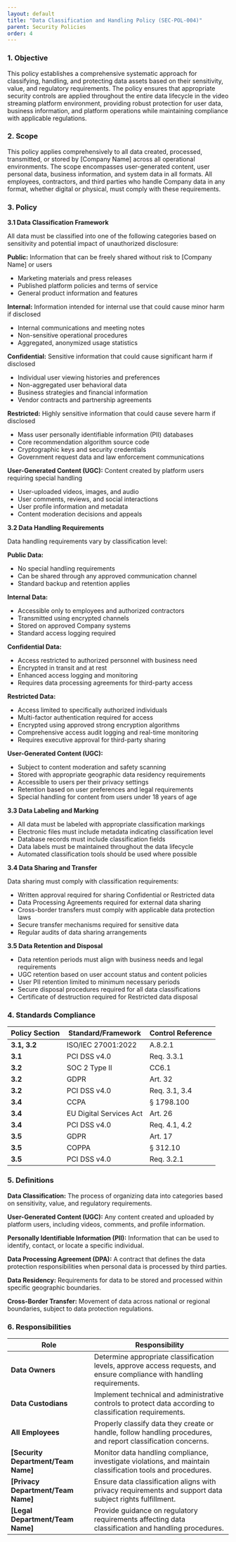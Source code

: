 ```yaml
---
layout: default
title: "Data Classification and Handling Policy (SEC-POL-004)"
parent: Security Policies
order: 4
---
```


### 1. Objective

This policy establishes a comprehensive systematic approach for classifying, handling, and protecting data assets based on their sensitivity, value, and regulatory requirements. The policy ensures that appropriate security controls are applied throughout the entire data lifecycle in the video streaming platform environment, providing robust protection for user data, business information, and platform operations while maintaining compliance with applicable regulations.

### 2. Scope

This policy applies comprehensively to all data created, processed, transmitted, or stored by [Company Name] across all operational environments. The scope encompasses user-generated content, user personal data, business information, and system data in all formats. All employees, contractors, and third parties who handle Company data in any format, whether digital or physical, must comply with these requirements.

### 3. Policy

**3.1 Data Classification Framework**

All data must be classified into one of the following categories based on sensitivity and potential impact of unauthorized disclosure:

**Public:** Information that can be freely shared without risk to [Company Name] or users
- Marketing materials and press releases
- Published platform policies and terms of service
- General product information and features

**Internal:** Information intended for internal use that could cause minor harm if disclosed
- Internal communications and meeting notes
- Non-sensitive operational procedures
- Aggregated, anonymized usage statistics

**Confidential:** Sensitive information that could cause significant harm if disclosed
- Individual user viewing histories and preferences
- Non-aggregated user behavioral data
- Business strategies and financial information
- Vendor contracts and partnership agreements

**Restricted:** Highly sensitive information that could cause severe harm if disclosed
- Mass user personally identifiable information (PII) databases
- Core recommendation algorithm source code
- Cryptographic keys and security credentials
- Government request data and law enforcement communications

**User-Generated Content (UGC):** Content created by platform users requiring special handling
- User-uploaded videos, images, and audio
- User comments, reviews, and social interactions
- User profile information and metadata
- Content moderation decisions and appeals

**3.2 Data Handling Requirements**

Data handling requirements vary by classification level:

**Public Data:**
- No special handling requirements
- Can be shared through any approved communication channel
- Standard backup and retention applies

**Internal Data:**
- Accessible only to employees and authorized contractors
- Transmitted using encrypted channels
- Stored on approved Company systems
- Standard access logging required

**Confidential Data:**
- Access restricted to authorized personnel with business need
- Encrypted in transit and at rest
- Enhanced access logging and monitoring
- Requires data processing agreements for third-party access

**Restricted Data:**
- Access limited to specifically authorized individuals
- Multi-factor authentication required for access
- Encrypted using approved strong encryption algorithms
- Comprehensive access audit logging and real-time monitoring
- Requires executive approval for third-party sharing

**User-Generated Content (UGC):**
- Subject to content moderation and safety scanning
- Stored with appropriate geographic data residency requirements
- Accessible to users per their privacy settings
- Retention based on user preferences and legal requirements
- Special handling for content from users under 18 years of age

**3.3 Data Labeling and Marking**

- All data must be labeled with appropriate classification markings
- Electronic files must include metadata indicating classification level
- Database records must include classification fields
- Data labels must be maintained throughout the data lifecycle
- Automated classification tools should be used where possible

**3.4 Data Sharing and Transfer**

Data sharing must comply with classification requirements:
- Written approval required for sharing Confidential or Restricted data
- Data Processing Agreements required for external data sharing
- Cross-border transfers must comply with applicable data protection laws
- Secure transfer mechanisms required for sensitive data
- Regular audits of data sharing arrangements

**3.5 Data Retention and Disposal**

- Data retention periods must align with business needs and legal requirements
- UGC retention based on user account status and content policies
- User PII retention limited to minimum necessary periods
- Secure disposal procedures required for all data classifications
- Certificate of destruction required for Restricted data disposal

### 4. Standards Compliance

| **Policy Section** | **Standard/Framework** | **Control Reference** |
| --- | --- | --- |
| **3.1, 3.2** | ISO/IEC 27001:2022 | A.8.2.1 |
| **3.1** | PCI DSS v4.0 | Req. 3.3.1 |
| **3.2** | SOC 2 Type II | CC6.1 |
| **3.2** | GDPR | Art. 32 |
| **3.2** | PCI DSS v4.0 | Req. 3.1, 3.4 |
| **3.4** | CCPA | § 1798.100 |
| **3.4** | EU Digital Services Act | Art. 26 |
| **3.4** | PCI DSS v4.0 | Req. 4.1, 4.2 |
| **3.5** | GDPR | Art. 17 |
| **3.5** | COPPA | § 312.10 |
| **3.5** | PCI DSS v4.0 | Req. 3.2.1 |

### 5. Definitions

**Data Classification:** The process of organizing data into categories based on sensitivity, value, and regulatory requirements.

**User-Generated Content (UGC):** Any content created and uploaded by platform users, including videos, comments, and profile information.

**Personally Identifiable Information (PII):** Information that can be used to identify, contact, or locate a specific individual.

**Data Processing Agreement (DPA):** A contract that defines the data protection responsibilities when personal data is processed by third parties.

**Data Residency:** Requirements for data to be stored and processed within specific geographic boundaries.

**Cross-Border Transfer:** Movement of data across national or regional boundaries, subject to data protection regulations.

### 6. Responsibilities

| Role | Responsibility |
| --- | --- |
| **Data Owners** | Determine appropriate classification levels, approve access requests, and ensure compliance with handling requirements. |
| **Data Custodians** | Implement technical and administrative controls to protect data according to classification requirements. |
| **All Employees** | Properly classify data they create or handle, follow handling procedures, and report classification concerns. |
| **[Security Department/Team Name]** | Monitor data handling compliance, investigate violations, and maintain classification tools and procedures. |
| **[Privacy Department/Team Name]** | Ensure data classification aligns with privacy requirements and support data subject rights fulfillment. |
| **[Legal Department/Team Name]** | Provide guidance on regulatory requirements affecting data classification and handling procedures. |
